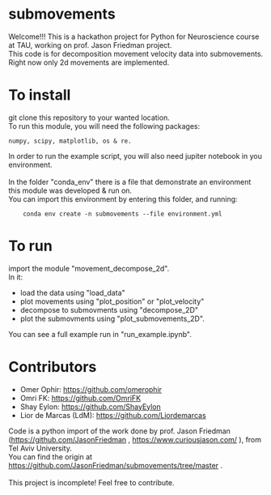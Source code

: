 # submovements
Welcome!!!
This is a hackathon project for Python for Neuroscience course at TAU, working on prof. Jason Friedman project.\
This code is for decomposition movement velocity data into submovements.\
Right now only 2d movements are implemented.

# To install
git clone this repository to your wanted location.\
To run this module, you will need the following packages:
```
numpy, scipy, matplotlib, os & re.
```
In order to run the example script, you will also need jupiter notebook in you environment.\
\
In the folder "conda_env" there is a file that demonstrate an environment this module was developed & run on.\
You can import this environment by entering this folder, and running:
```
    conda env create -n submovements --file environment.yml
```

# To run
import the module "movement_decompose_2d".\
In it:
 * load the data using "load_data"
 * plot movements using "plot_position" or "plot_velocity"
 * decompose to submovments using "decompose_2D"
 * plot the submovments using "plot_submovements_2D".

You can see a full example run in "run_example.ipynb".
# Contributors
 * Omer Ophir:             https://github.com/omerophir
 * Omri FK:                https://github.com/OmriFK
 * Shay Eylon:             https://github.com/ShayEylon
 * Lior de Marcas (LdM):   https://github.com/Liordemarcas

Code is a python import of the work done by prof. Jason Friedman (https://github.com/JasonFriedman , https://www.curiousjason.com/ ), from Tel Aviv University.\
You can find the origin at https://github.com/JasonFriedman/submovements/tree/master . \
\
This project is incomplete! Feel free to contribute.